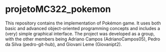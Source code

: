 # projetoMC322_pokemon
This repository contains the implementation of Pokémon game. It uses both basic and advanced object-oriented programming concepts and includes a (very) simple graphical interface. The project was developed as a group, with the other members being Adriano Campos (AdrianoCampos05), Pedro da Silva (pedro-git-hub), and Giovani Leme (Giovanipt2).

